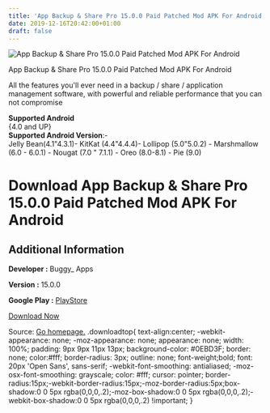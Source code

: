 ```yaml
---
title: 'App Backup & Share Pro 15.0.0 Paid Patched Mod APK For Android'
date: 2019-12-16T20:42:00+01:00
draft: false
---
```


![App Backup & Share Pro 15.0.0 Paid Patched Mod APK For Android](https://i0.wp.com/apkhome.net/wp-content/uploads/2019/11/App-Backup-Share-Pro-15.0.0-Paid-Patched-Mod.png "App Backup & Share Pro 15.0.0 Paid Patched Mod APK For Android")

  

App Backup & Share Pro 15.0.0 Paid Patched Mod APK For Android

All the features you'll ever need in a backup / share / application management software, with powerful and reliable performance that you can not compromise

**Supported Android**  
{4.0 and UP}  
**Supported Android Version**:-  
Jelly Bean(4.1"4.3.1)- KitKat (4.4"4.4.4)- Lollipop (5.0"5.0.2) - Marshmallow (6.0 - 6.0.1) - Nougat (7.0 " 7.1.1) - Oreo (8.0-8.1) - Pie (9.0)

Download App Backup & Share Pro 15.0.0 Paid Patched Mod APK For Android
=======================================================================

Additional Information
----------------------

**Developer :** Buggy\_ Apps

**Version :** 15.0.0

**Google Play :** [PlayStore](https://play.google.com/store/apps/details?id=com.ruet_cse_1503050.ragib.appbackup.pro)

  

[Download Now](https://store4app.co/post/app-backup-amp-share-pro-15-0-0-paid-patched-mod-apk-for-android_1574596006)

  
Source: [Go homepage.](https://store4app.co/post/app-backup-amp-share-pro-15-0-0-paid-patched-mod-apk-for-android_1574596006) .downloadtop{ text-align:center; -webkit-appearance: none; -moz-appearance: none; appearance: none; width: 100%; padding: 9px 9px 11px 13px; background-color: #0EBD3F; border: none; color:#fff; border-radius: 3px; outline: none; font-weight;bold; font: 20px 'Open Sans', sans-serif; -webkit-font-smoothing: antialiased; -moz-osx-font-smoothing: grayscale; color: #fff; cursor: pointer; border-radius:15px;-webkit-border-radius:15px;-moz-border-radius:5px;box-shadow:0 0 5px rgba(0,0,0,.2);-moz-box-shadow:0 0 5px rgba(0,0,0,.2);-webkit-box-shadow:0 0 5px rgba(0,0,0,.2) !important; }